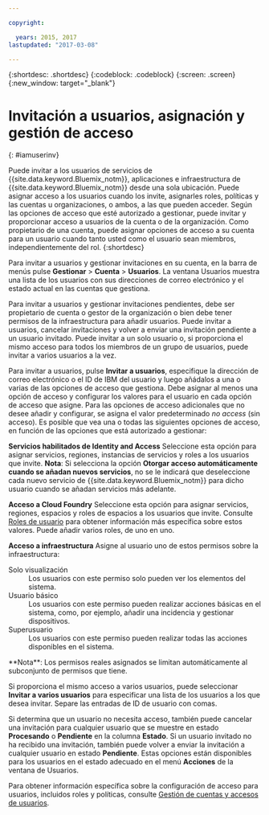 ```yaml
---

copyright:

  years: 2015, 2017
lastupdated: "2017-03-08"

---
```


{:shortdesc: .shortdesc}
{:codeblock: .codeblock}
{:screen: .screen}
{:new_window: target="_blank"}

# Invitación a usuarios, asignación y gestión de acceso
{: #iamuserinv}

Puede invitar a los usuarios de servicios de {{site.data.keyword.Bluemix_notm}}, aplicaciones e infraestructura de {{site.data.keyword.Bluemix_notm}} desde una sola ubicación. Puede asignar acceso a los usuarios cuando los invite, asignarles roles, políticas y las cuentas u organizaciones, o ambos, a las que pueden acceder. Según las opciones de acceso que esté autorizado a gestionar, puede invitar y proporcionar acceso a usuarios de la cuenta o de la organización. Como propietario de una cuenta, puede asignar opciones de acceso a su cuenta para un usuario cuando tanto usted como el usuario sean miembros, independientemente del rol. 
{:shortdesc}

Para invitar a usuarios y gestionar invitaciones en su cuenta, en la barra de menús pulse **Gestionar** &gt; **Cuenta** &gt; **Usuarios**. La ventana Usuarios muestra una lista de los usuarios con sus direcciones de correo electrónico y el estado actual en las cuentas que gestiona. 

Para invitar a usuarios y gestionar invitaciones pendientes, debe ser propietario de cuenta o gestor de la organización o bien debe tener permisos de la infraestructura para añadir usuarios.  Puede invitar a usuarios, cancelar invitaciones y volver a enviar una invitación pendiente a un usuario invitado. Puede invitar a un solo usuario o, si proporciona el mismo acceso para todos los miembros de un grupo de usuarios, puede invitar a varios usuarios a la vez.

Para invitar a usuarios, pulse **Invitar a usuarios**, especifique la dirección de correo electrónico o el ID de IBM del usuario y luego añádalos a una o varias de las opciones de acceso que gestiona. Debe asignar al menos una opción de acceso y configurar los valores para el usuario en cada opción de acceso que asigne. Para las opciones de acceso adicionales que no desee añadir y configurar, se asigna el valor predeterminado *no access* (sin acceso). Es posible que vea una o todas las siguientes opciones de acceso, en función de las opciones que está autorizado a gestionar:

**Servicios habilitados de Identity and Access**
Seleccione esta opción para asignar servicios, regiones, instancias de servicios y roles a los usuarios que invite.
**Nota**: Si selecciona la opción **Otorgar acceso automáticamente cuando se añadan nuevos servicios**, no se le indicará que deseleccione cada nuevo servicio de {{site.data.keyword.Bluemix_notm}} para dicho usuario cuando se añadan servicios más adelante.

**Acceso a Cloud Foundry**
Seleccione esta opción para asignar servicios, regiones, espacios y roles de espacios a los usuarios que invite. Consulte [Roles de usuario](/docs/admin/users_roles.html#userrolesinfo) para obtener información más específica sobre estos valores. Puede añadir varios roles, de uno en uno.

**Acceso a infraestructura** Asigne al usuario uno de estos permisos sobre la infraestructura: 
<dl>
<dt>Solo visualización</dt>
<dd>Los usuarios con este permiso solo pueden ver los elementos del sistema.</dd>
<dt>Usuario básico</dt>
<dd>Los usuarios con este permiso pueden realizar acciones básicas en el sistema, como, por ejemplo, añadir una incidencia y gestionar dispositivos.</dd>
<dt>Superusuario</dt>
<dd>Los usuarios con este permiso pueden realizar todas las acciones disponibles en el sistema.</dd>
</dl>
**Nota**: Los permisos reales asignados se limitan automáticamente al subconjunto de permisos que tiene.

Si proporciona el mismo acceso a varios usuarios, puede seleccionar **Invitar a varios usuarios** para especificar una lista de los usuarios a los que desea invitar. Separe las entradas de ID de usuario con comas.  

Si determina que un usuario no necesita acceso, también puede cancelar una invitación para cualquier usuario que se muestre en estado **Procesando** o **Pendiente** en la columna **Estado**. Si un usuario invitado no ha recibido una invitación, también puede volver a enviar la invitación a cualquier usuario en estado **Pendiente**.  Estas opciones están disponibles para los usuarios en el estado adecuado en el menú **Acciones** de la ventana de Usuarios.

Para obtener información específica sobre la configuración de acceso para usuarios, incluidos roles y políticas, consulte [Gestión de cuentas y accesos de usuarios](/docs/admin/iamusermanage.html).
